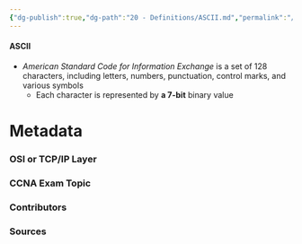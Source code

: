 ```yaml
---
{"dg-publish":true,"dg-path":"20 - Definitions/ASCII.md","permalink":"/20-definitions/ascii/","tags":["defs_ccna"]}
---
```


#### ASCII
- *American Standard Code for Information Exchange* is a set of 128 characters, including letters, numbers, punctuation, control marks, and various symbols
	- Each character is represented by **a 7-bit** binary value



# Metadata
### OSI or TCP/IP Layer

### CCNA Exam Topic

### Contributors

### Sources

